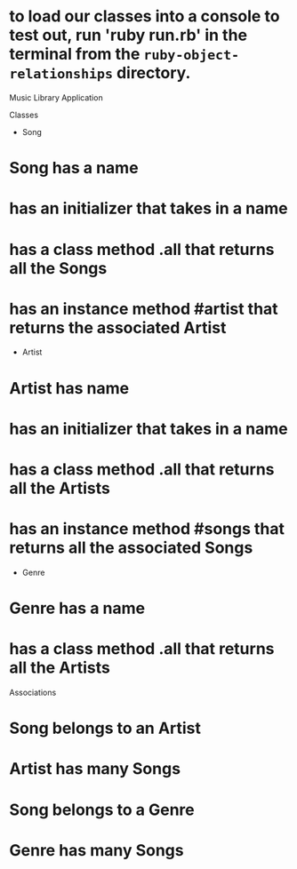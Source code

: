 # to load our classes into a console to test out, run 'ruby run.rb' in the terminal from the `ruby-object-relationships` directory.

Music Library Application

Classes

* Song
# Song has a name
# has an initializer that takes in a name
# has a class method .all that returns all the Songs
# has an instance method #artist that returns the associated Artist

* Artist
# Artist has name
# has an initializer that takes in a name
# has a class method .all that returns all the Artists
# has an instance method #songs that returns all the associated Songs

* Genre
# Genre has a name
# has a class method .all that returns all the Artists

Associations

# Song belongs to an Artist
# Artist has many Songs

# Song belongs to a Genre
# Genre has many Songs